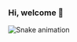 ### Hi, welcome 👋

![Snake animation](https://github.com/LuigiGF/Gabs/blob/output/github-contribution-grid-snake.svg)
